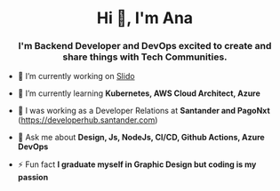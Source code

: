 <h1 align="center">Hi 👋, I'm Ana</h1>
<h3 align="center">I'm Backend Developer and DevOps excited to create and share things with Tech Communities.</h3>

- 🔭 I’m currently working on [Slido](https://www.slido.com/)

- 🌱 I’m currently learning **Kubernetes, AWS Cloud Architect, Azure**

- 👯 I was working as a Developer Relations at **Santander and PagoNxt** (https://developerhub.santander.com)

- 💬 Ask me about **Design, Js, NodeJs, CI/CD, Github Actions, Azure DevOps**

- ⚡ Fun fact **I graduate myself in Graphic Design but coding is my passion**
